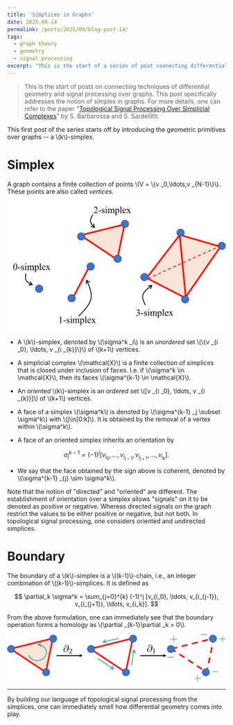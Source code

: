 ```yaml
---
title: 'Simplices in Graphs'
date: 2025-09-14
permalink: /posts/2025/09/blog-post-14/
tags:
  - graph theory
  - geometry
  - signal processing
excerpt: "This is the start of a series of post connecting differential geometry with signal processing over graphs. "
---
```


> This is the start of posts on connecting techniques of differential geometry and signal processing over graphs. This post specifically addresses the notion of simplex in graphs. For more details, one can refer to the paper "[Topological Signal Processing Over Simplicial Complexes](https://ieeexplore.ieee.org/document/9044758)" by S. Barbarossa and S. Sardellitti.

This first post of the series starts off by introducing the geometric primitives over graphs -- a \\(k\\)-simplex.

# Simplex
A graph contains a finite collection of points \\(V = \\\{v _0,\ldots,v _{N-1}\\\}\\). These points are also called *vertices*.

<img src='/images/posts/2025-09-14-simplex.png'>

- A \\(k\\)-simplex, denoted by \\(\sigma^k _i\\) is an *unordered* set \\(\\\{v _{i _0}, \ldots, v _{i _{k}}\\\}\\) of \\(k+1\\) vertices.

- A simplicial complex \\(\mathcal{X}\\) is a finite collection of simplices that is closed under inclusion of faces. I.e. if \\(\sigma^k \in \mathcal{X}\\), then its faces \\(\sigma^{k-1} \in \mathcal{X}\\).

- An *oriented* \\(k\\)-simplex is an *ordered* set \\([v _{i _0}, \ldots, v _{i _{k}}]\\) of \\(k+1\\) vertices.

- A face of a simplex \\(\sigma^k\\) is denoted by \\(\sigma^{k-1} _j \subset \sigma^k\\) with \\(j\in[0:k]\\). It is obtained by the removal of a vertex within \\(\sigma^k\\).

- A face of an oriented simplex inherits an orientation by
<p>

$$
\sigma^{k-1}_j = (-1)^j [v_{i_0}, \ldots, v_{i_{j-1}}, v_{i_{j+1}}, \ldots, v_{i_k}].
$$
</p>

- We say that the face obtained by the sign above is coherent, denoted by \\(\sigma^{k-1} _{j} \sim \sigma^k\\).

Note that the notion of "directed" and "oriented" are different. The establishment of orientation over a simplex allows "signals" on it to be denoted as positive or negative. Whereas directed signals on the graph restrict the values to be either positive or negative, but not both. In topological signal processing, one considers oriented and undirected simplices.

# Boundary
The boundary of a \\(k\\)-simplex is a \\((k-1)\\)-chain, i.e., an integer combination of \\((k-1)\\)-simplices. It is defined as
<p>

$$
\partial_k \sigma^k = \sum_{j=0}^{k} (-1)^j [v_{i_0}, \ldots, v_{i_{j-1}}, v_{i_{j+1}}, \ldots, v_{i_k}].
$$
</p>

From the above formulation, one can immediately see that the boundary operation forms a homology as \\(\partial _{k-1}\partial _k = 0\\).

<img src='/images/posts/2025-09-14-boundary.png'>

---
By building our language of topological signal processing from the simplices, one can immediately smell how differential geometry comes into play.